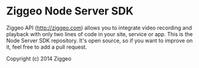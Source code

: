 Ziggeo Node Server SDK
=======================

Ziggeo API (http://ziggeo.com) allows you to integrate video recording and playback with only
two lines of code in your site, service or app. This is the Node Server SDK repository. It's open source,
so if you want to improve on it, feel free to add a pull request.

Copyright (c) 2014 Ziggeo
